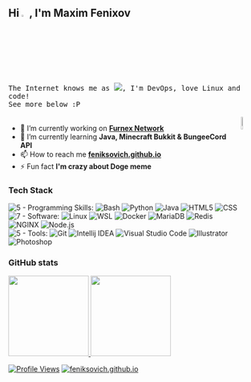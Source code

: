 <h2>Hi <a href="#"><img width="3%" src="https://emojipedia-us.s3.dualstack.us-west-1.amazonaws.com/thumbs/120/apple/279/waving-hand_1f44b.png"></a>, I'm Maxim Fenixov</h1>
<samp>
  The Internet knows me as <img src="https://feniksovich.github.io/assets/gradient_nickname.svg"/>, I'm DevOps, love Linux and code!<br />
  See more below :Р<br />
</samp><br />
<a href="https://feniksovich.github.io"><img align="right" width="8%" src="https://feniksovich.github.io/assets/doge.gif"/></a>

- 🔭 I’m currently working on **[Furnex Network](https://furnex.org)**
- 🌱 I’m currently learning **Java, Minecraft Bukkit & BungeeCord API**
- 📫 How to reach me **[feniksovich.github.io](https://feniksovich.github.io)**
- ⚡ Fun fact **I'm crazy about Doge meme**
 
<h3 align="left">Tech Stack</h3>

![5 - Programming Skills:](https://img.shields.io/badge/6-Programming_Skills%3A-0e1a30)
![Bash](https://img.shields.io/badge/Bash-0e1a30?logo=GNU+bash&logoColor=white)
![Python](https://img.shields.io/badge/Python-0e1a30?logo=python&logoColor=3776AB)
![Java](https://img.shields.io/badge/Java-0e1a30?logo=java&logoColor=orange)
[](![JavaScript](https://img.shields.io/badge/JavaScript-0e1a30?logo=javascript&logoColor=F7DF1E))
![HTML5](https://img.shields.io/badge/HTML5-0e1a30?logo=html5&logoColor=E34F26)
![CSS](https://img.shields.io/badge/CSS-0e1a30?logo=css3&logoColor=blue)<br />
![7 - Software:](https://img.shields.io/badge/7-Software%3A-0e1a30)
![Linux](https://img.shields.io/badge/Linux-0e1a30?logo=linux&logoColor=FCC624)
![WSL](https://img.shields.io/badge/WSL-0e1a30?logo=microsoft)
![Docker](https://img.shields.io/badge/Docker-0e1a30?logo=docker&logoColor=2496ED)
![MariaDB](https://img.shields.io/badge/MariaDB-0e1a30?logo=mariadb)
![Redis](https://img.shields.io/badge/Redis-0e1a30?logo=redis&logoColor=DC382D)
![NGINX](https://img.shields.io/badge/NGINX-0e1a30?logo=nginx&logoColor=009639)
![Node.js](https://img.shields.io/badge/Node.js-0e1a30?logo=node.js&logoColor=339933)<br />
![5 - Tools:](https://img.shields.io/badge/5-Tools%3A-0e1a30)
![Git](https://img.shields.io/badge/Git-0e1a30?logo=git&logoColor=F05032)
![Intellij IDEA](https://img.shields.io/badge/Intellij_IDEA-0e1a30?logo=intellij+idea&logoColor=critical)
![Visual Studio Code](https://img.shields.io/badge/Visual_Studio_Code-0e1a30?logo=visual+studio+code&logoColor=007ACC)
![Illustrator](https://img.shields.io/badge/Illustrator-0e1a30?logo=Adobe+illustrator&logoColor=FF9A00)
![Photoshop](https://img.shields.io/badge/Photoshop-0e1a30?logo=Adobe+photoshop&logoColor=31A8FF)

<h3 align="left">GitHub stats</h3>
<p align="left">
<a href="https://github.com/Feniksovich">
  <img height="160em" src="https://github-readme-stats.vercel.app/api?username=feniksovich&count_private=true&show_icons=true&hide_border=true&theme=dark&icon_color=31c6ff&title_color=cd2fff&custom_title=My GitHub Stats"/>
  <img height="160em" src="https://github-readme-stats.vercel.app/api/top-langs/?username=feniksovich&layout=compact&hide_border=true&theme=dark&icon_color=31c6ff&title_color=cd2fff&custom_title=Top Languages"/>
</a>
</p>

<a href="#">![Profile Views](https://gpvc.arturio.dev/feniksovich)</a>
<a href="https://feniksovich.github.io">![feniksovich.github.io](https://img.shields.io/badge/feniksovich.github.io-B007B8?logo=github&logoColor=white)</a>
